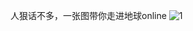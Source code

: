 人狠话不多，一张图带你走进地球online
![1](https://github.com/Li-can-cheng/Visual-AI-Model-Development-Platform/assets/129849919/997e888e-c7fc-4f28-8ab3-f10778fd8d37)
